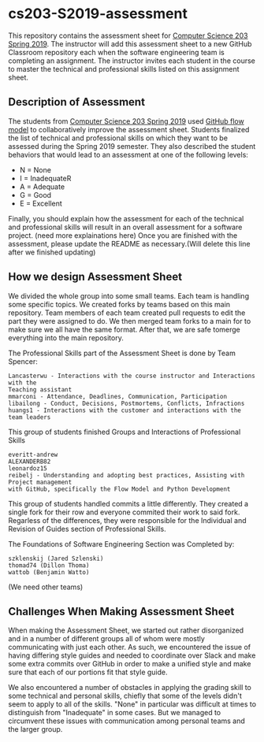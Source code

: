 # cs203-S2019-assessment

This repository contains the assessment sheet for [Computer Science 203 Spring
2019](https://www.gregorykapfhammer.com/teaching/cs203S2019/). The instructor
will add this assessment sheet to a new GitHub Classroom repository each when
the software engineering team is completing an assignment. The instructor
invites each student in the course to master the technical and professional
skills listed on this assignment sheet.

## Description of Assessment

The students from [Computer Science 203 Spring
2019](https://www.gregorykapfhammer.com/teaching/cs203S2019/) used [GitHub flow
model](https://help.github.com/articles/github-flow/) to collaboratively improve
the assessment sheet. Students finalized the list of technical and
professional skills on which they want to be assessed during the Spring 2019
semester. They also described the student behaviors that would lead to an
assessment at one of the following levels:

* N = None
* I = InadequateR
* A = Adequate
* G = Good
* E = Excellent

Finally, you should explain how the assessment for each of the technical and
professional skills will result in an overall assessment for a software project.
(need more explainations here)
Once you are finished with the assessment, please update the README as
necessary.(Will delete this line after we finished updating)

## How we design Assessment Sheet

We divided the whole group into some small teams. Each team is handling some specific
topics. We created forks by teams based on this main repository. Team members of
each team created pull requests to edit the part they were assigned to do. We
then merged team forks to a main for to make sure we all have the same format.
After that, we are safe tomerge everything into the main repository.

The Professional Skills part of the Assessment Sheet is done by Team Spencer:

```
Lancasterwu - Interactions with the course instructor and Interactions with the
Teaching assistant
mmarconi - Attendance, Deadlines, Communication, Participation
libailong - Conduct, Decisions, Postmortems, Conflicts, Infractions
huangs1 - Interactions with the customer and interactions with the team leaders
```

This group of students finished Groups and Interactions of Professional Skills

```
everitt-andrew
ALEXANDERB82
leonardoz15
reibelj - Understanding and adopting best practices, Assisting with Project management 
with GitHub, specifically the Flow Model and Python Development
```

This group of students handled commits a little differently. They created a single
fork for their row and everyone commited their work to said fork. Regarless of the
differences, they were responsible for the Individual and Revision of Guides section of
Professional Skills.

The Foundations of Software Engineering Section was Completed by:

```
szklenskij (Jared Szlenski)
thomad74 (Dillon Thoma)
wattob (Benjamin Watto)
```

(We need other teams)

## Challenges When Making Assessment Sheet

When making the Assessment Sheet, we started out rather disorganized and in 
a number of different groups all of whom were mostly communicating with just
each other. As such, we encountered the issue of having differing style 
guides and needed to coordinate over Slack and make some extra commits over
GitHub in order to make a unified style and make sure that each of our 
portions fit that style guide. 

We also encountered a number of obstacles in applying the grading skill to 
some technical and personal skills, chiefly that some of the levels didn't 
seem to apply to all of the skills. "None" in particular was difficult at
times to distinguish from "Inadequate" in some cases. But we managed
to circumvent these issues with communication among personal teams and 
the larger group.
